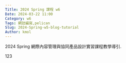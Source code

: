 ```yaml
---
Title: 2024 Spring 課程 w6
Date: 2024-03-22 11:00
Category: w6
Tags: 網誌編寫,pelican
Slug: 2024-Spring-w5-blog-tutorial
Author: kmol
---
```


2024 Spring 網際內容管理與協同產品設計實習課程教學導引.

<!-- PELICAN_END_SUMMARY -->
123